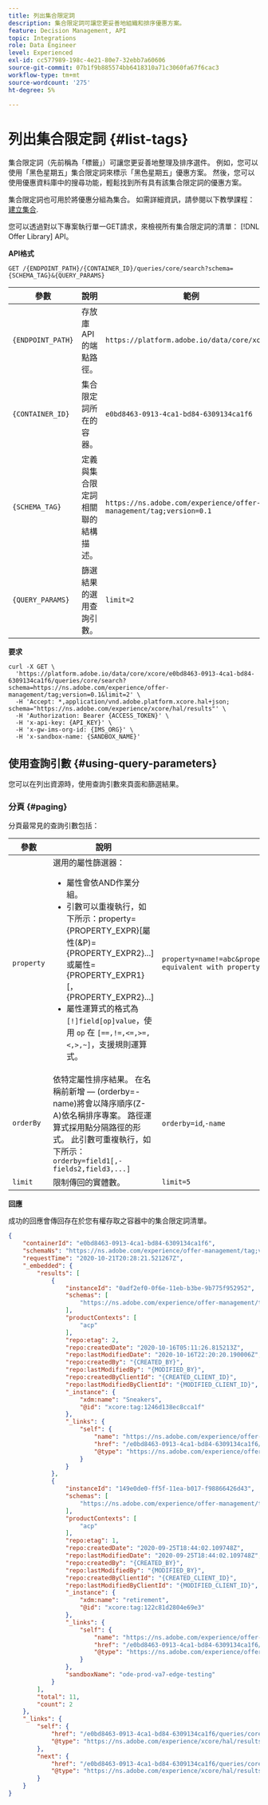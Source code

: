 ```yaml
---
title: 列出集合限定詞
description: 集合限定詞可讓您更妥善地組織和排序優惠方案。
feature: Decision Management, API
topic: Integrations
role: Data Engineer
level: Experienced
exl-id: cc577989-198c-4e21-80e7-32ebb7a60606
source-git-commit: 07b1f9b885574bb6418310a71c3060fa67f6cac3
workflow-type: tm+mt
source-wordcount: '275'
ht-degree: 5%

---
```


# 列出集合限定詞 {#list-tags}

集合限定詞（先前稱為「標籤」）可讓您更妥善地整理及排序選件。 例如，您可以使用「黑色星期五」集合限定詞來標示「黑色星期五」優惠方案。 然後，您可以使用優惠資料庫中的搜尋功能，輕鬆找到所有具有該集合限定詞的優惠方案。

集合限定詞也可用於將優惠分組為集合。 如需詳細資訊，請參閱以下教學課程： [建立集合](../../../../offer-library/creating-collections.md).

您可以透過對以下專案執行單一GET請求，來檢視所有集合限定詞的清單： [!DNL Offer Library] API。

**API格式**

```http
GET /{ENDPOINT_PATH}/{CONTAINER_ID}/queries/core/search?schema={SCHEMA_TAG}&{QUERY_PARAMS}
```

| 參數 | 說明 | 範例 |
| --------- | ----------- | ------- |
| `{ENDPOINT_PATH}` | 存放庫API的端點路徑。 | `https://platform.adobe.io/data/core/xcore/` |
| `{CONTAINER_ID}` | 集合限定詞所在的容器。 | `e0bd8463-0913-4ca1-bd84-6309134ca1f6` |
| `{SCHEMA_TAG}` | 定義與集合限定詞相關聯的結構描述。 | `https://ns.adobe.com/experience/offer-management/tag;version=0.1` |
| `{QUERY_PARAMS}` | 篩選結果的選用查詢引數。 | `limit=2` |

**要求**

```shell
curl -X GET \
  'https://platform.adobe.io/data/core/xcore/e0bd8463-0913-4ca1-bd84-6309134ca1f6/queries/core/search?schema=https://ns.adobe.com/experience/offer-management/tag;version=0.1&limit=2' \
  -H 'Accept: *,application/vnd.adobe.platform.xcore.hal+json; schema="https://ns.adobe.com/experience/xcore/hal/results"' \
  -H 'Authorization: Bearer {ACCESS_TOKEN}' \
  -H 'x-api-key: {API_KEY}' \
  -H 'x-gw-ims-org-id: {IMS_ORG}' \
  -H 'x-sandbox-name: {SANDBOX_NAME}'
```

## 使用查詢引數 {#using-query-parameters}

您可以在列出資源時，使用查詢引數來頁面和篩選結果。

### 分頁 {#paging}

分頁最常見的查詢引數包括：

| 參數 | 說明 | 範例 |
| --------- | ----------- | ------- |
| `property` | 選用的屬性篩選器： <ul><li>屬性會依AND作業分組。</li><li>引數可以重複執行，如下所示：property={PROPERTY_EXPR}[屬性(&amp;P)={PROPERTY_EXPR2}...] 或屬性={PROPERTY_EXPR1}[，{PROPERTY_EXPR2}...]</li><li>屬性運算式的格式為 `[!]field[op]value`，使用 `op` 在 `[==,!=,<=,>=,<,>,~]`，支援規則運算式。</li></ul> | `property=name!=abc&property=id~.*1234.*&property=description equivalent with property=name!=abc,id~.*1234.*,description.` |
| `orderBy` | 依特定屬性排序結果。 在名稱前新增 — (orderby=-name)將會以降序順序(Z-A)依名稱排序專案。 路徑運算式採用點分隔路徑的形式。 此引數可重複執行，如下所示： `orderby=field1[,-fields2,field3,...]` | `orderby=id`,`-name` |
| `limit` | 限制傳回的實體數。 | `limit=5` |

**回應**

成功的回應會傳回存在於您有權存取之容器中的集合限定詞清單。

```json
{
    "containerId": "e0bd8463-0913-4ca1-bd84-6309134ca1f6",
    "schemaNs": "https://ns.adobe.com/experience/offer-management/tag;version=0.1",
    "requestTime": "2020-10-21T20:28:21.521267Z",
    "_embedded": {
        "results": [
            {
                "instanceId": "0adf2ef0-0f6e-11eb-b3be-9b775f952952",
                "schemas": [
                    "https://ns.adobe.com/experience/offer-management/tag;version=0.1"
                ],
                "productContexts": [
                    "acp"
                ],
                "repo:etag": 2,
                "repo:createdDate": "2020-10-16T05:11:26.815213Z",
                "repo:lastModifiedDate": "2020-10-16T22:20:20.190006Z",
                "repo:createdBy": "{CREATED_BY}",
                "repo:lastModifiedBy": "{MODIFIED_BY}",
                "repo:createdByClientId": "{CREATED_CLIENT_ID}",
                "repo:lastModifiedByClientId": "{MODIFIED_CLIENT_ID}",
                "_instance": {
                    "xdm:name": "Sneakers",
                    "@id": "xcore:tag:1246d138ec8cca1f"
                },
                "_links": {
                    "self": {
                        "name": "https://ns.adobe.com/experience/offer-management/tag;version=0.1#0adf2ef0-0f6e-11eb-b3be-9b775f952952",
                        "href": "/e0bd8463-0913-4ca1-bd84-6309134ca1f6/instances/0adf2ef0-0f6e-11eb-b3be-9b775f952952",
                        "@type": "https://ns.adobe.com/experience/offer-management/tag;version=0.1"
                    }
                }
            },
            {
                "instanceId": "149e0de0-ff5f-11ea-b017-f98866426d43",
                "schemas": [
                    "https://ns.adobe.com/experience/offer-management/tag;version=0.1"
                ],
                "productContexts": [
                    "acp"
                ],
                "repo:etag": 1,
                "repo:createdDate": "2020-09-25T18:44:02.109748Z",
                "repo:lastModifiedDate": "2020-09-25T18:44:02.109748Z",
                "repo:createdBy": "{CREATED_BY}",
                "repo:lastModifiedBy": "{MODIFIED_BY}",
                "repo:createdByClientId": "{CREATED_CLIENT_ID}",
                "repo:lastModifiedByClientId": "{MODIFIED_CLIENT_ID}",
                "_instance": {
                    "xdm:name": "retirement",
                    "@id": "xcore:tag:122c81d2804e69e3"
                },
                "_links": {
                    "self": {
                        "name": "https://ns.adobe.com/experience/offer-management/tag;version=0.1#149e0de0-ff5f-11ea-b017-f98866426d43",
                        "href": "/e0bd8463-0913-4ca1-bd84-6309134ca1f6/instances/149e0de0-ff5f-11ea-b017-f98866426d43",
                        "@type": "https://ns.adobe.com/experience/offer-management/tag;version=0.1"
                    }
                },
                "sandboxName": "ode-prod-va7-edge-testing"
            }
        ],
        "total": 11,
        "count": 2
    },
    "_links": {
        "self": {
            "href": "/e0bd8463-0913-4ca1-bd84-6309134ca1f6/queries/core/search?schema=https://ns.adobe.com/experience/offer-management/tag;version=0.1&limit=2",
            "@type": "https://ns.adobe.com/experience/xcore/hal/results"
        },
        "next": {
            "href": "/e0bd8463-0913-4ca1-bd84-6309134ca1f6/queries/core/search?start=149e0de0-ff5f-11ea-b017-f98866426d43&orderby=instanceId&schema=https://ns.adobe.com/experience/offer-management/tag;version=0.1&limit=2",
            "@type": "https://ns.adobe.com/experience/xcore/hal/results"
        }
    }
}
```
